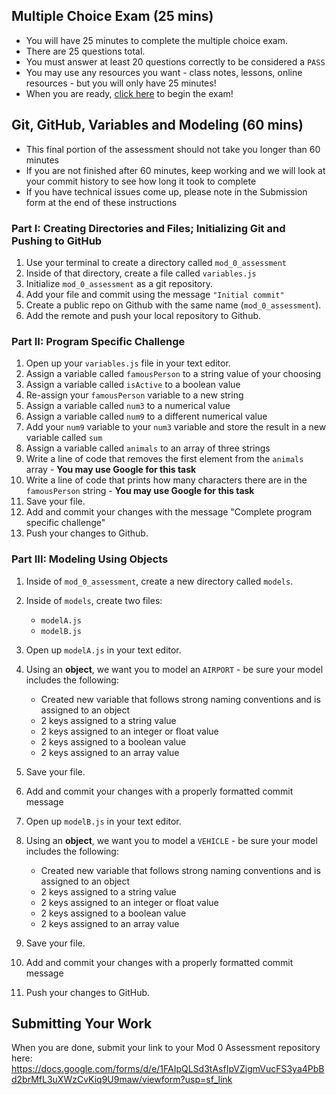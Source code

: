## Multiple Choice Exam (25 mins)
- You will have 25 minutes to complete the multiple choice exam. 
- There are 25 questions total.
- You must answer at least 20 questions correctly to be considered a `PASS`
- You may use any resources you want - class notes, lessons, online resources - but you will only have 25 minutes!
- When you are ready, [click here](https://quilgo.com/form/F4T0YwSXPjXA8iaw) to begin the exam! 

## Git, GitHub, Variables and Modeling (60 mins) 
- This final portion of the assessment should not take you longer than 60 minutes
- If you are not finished after 60 minutes, keep working and we will look at your commit history to see how long it took to complete
- If you have technical issues come up, please note in the Submission form at the end of these instructions

### Part I: Creating Directories and Files; Initializing Git and Pushing to GitHub
1. Use your terminal to create a directory called `mod_0_assessment`
1. Inside of that directory, create a file called `variables.js`
1. Initialize `mod_0_assessment` as a git repository.
1. Add your file and commit using the message `"Initial commit"`
1. Create a public repo on Github with the same name (`mod_0_assessment`).
1. Add the remote and push your local repository to Github.

### Part II: Program Specific Challenge
1. Open up your `variables.js` file in your text editor.
1. Assign a variable called `famousPerson` to a string value of your choosing
1. Assign a variable called `isActive` to a boolean value
1. Re-assign your `famousPerson` variable to a new string
1. Assign a variable called `num3` to a numerical value
1. Assign a variable called `num9` to a different numerical value
1. Add your `num9` variable to your `num3` variable and store the result in a new variable called `sum`
1. Assign a variable called `animals` to an array of three strings
1. Write a line of code that removes the first element from the `animals` array - **You may use Google for this task**
1. Write a line of code that prints how many characters there are in the `famousPerson` string - **You may use Google for this task**
1. Save your file.
1. Add and commit your changes with the message "Complete program specific challenge"
1. Push your changes to Github.

### Part III: Modeling Using Objects
1. Inside of `mod_0_assessment`, create a new directory called `models`.
1. Inside of `models`, create two files:
    - `modelA.js`
    - `modelB.js`

1. Open up `modelA.js` in your text editor.
1. Using an **object**, we want you to model an `AIRPORT` - be sure your model includes the following:
    - Created new variable that follows strong naming conventions and is assigned to an object
    - 2 keys assigned to a string value
    - 2 keys assigned to an integer or float value
    - 2 keys assigned to a boolean value
    - 2 keys assigned to an array value
1. Save your file.
1. Add and commit your changes with a properly formatted commit message
1. Open up `modelB.js` in your text editor.
1. Using an **object**,  we want you to model a `VEHICLE` - be sure your model includes the following:
    - Created new variable that follows strong naming conventions and is assigned to an object
    - 2 keys assigned to a string value
    - 2 keys assigned to an integer or float value
    - 2 keys assigned to a boolean value
    - 2 keys assigned to an array value
1. Save your file.
1. Add and commit your changes with a properly formatted commit message
1. Push your changes to GitHub.

## Submitting Your Work
When you are done, submit your link to your Mod 0 Assessment repository here: https://docs.google.com/forms/d/e/1FAIpQLSd3tAsfIpVZigmVucFS3ya4PbBd2brMfL3uXWzCvKiq9U9maw/viewform?usp=sf_link


